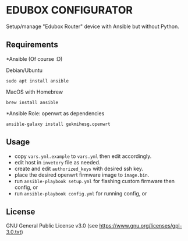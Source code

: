# EDUBOX CONFIGURATOR

Setup/manage "Edubox Router" device with Ansible but without Python.

## Requirements

\*Ansible (Of course :D)

Debian/Ubuntu

```
sudo apt install ansible
```

MacOS with Homebrew

```
brew install ansible
```

\*Ansible Role: openwrt as dependencies

```
ansible-galaxy install gekmihesg.openwrt
```

## Usage

- copy `vars.yml.example` to `vars.yml` then edit accordingly.
- edit host in `invetory` file as needed.
- create and edit `authorized_keys` with desired ssh key.
- place the desired openwrt firmware image to `image.bin`.
- run `ansible-playbook setup.yml` for flashing custom firmware then config, or
- run `ansible-playbook config.yml` for running config, or

## License

GNU General Public License v3.0 (see https://www.gnu.org/licenses/gpl-3.0.txt)

